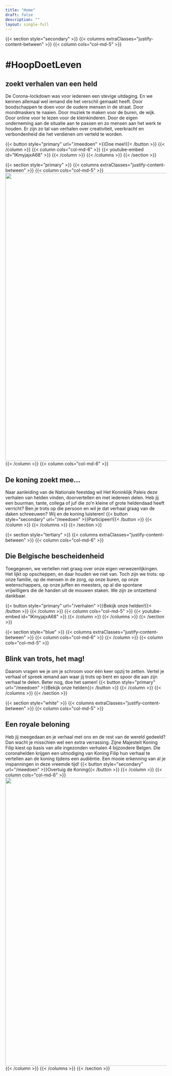 ```yaml
---
title: "Home"
draft: false
description: ""
layout: single-full
---
```


{{< section style="secondary" >}}
{{< columns extraClasses="justify-content-between" >}}
{{< column cols="col-md-5" >}}
# #HoopDoetLeven
## zoekt verhalen van een held
De Corona-lockdown was voor iedereen een stevige uitdaging. En we kennen allemaal wel iemand die het verschil gemaakt heeft. Door boodschappen te doen voor de oudere mensen in de straat. Door mondmaskers te naaien. Door muziek te maken voor de buren, de wijk. Door online voor te lezen voor de kleinkinderen. Door de eigen onderneming aan de situatie aan te passen en zo mensen aan het werk te houden. Er zijn zo tal van verhalen over creativiteit, veerkracht en verbondenheid die het verdienen om verteld te worden.

{{< button style="primary" url="/meedoen" >}}Doe mee!{{< /button >}}
{{< /column >}}
{{< column cols="col-md-6" >}}
{{< youtube-embed id="lKmyjajxA68" >}}
{{< /column >}}
{{< /columns >}}
{{< /section >}}

{{< section style="primary" >}}
{{< columns extraClasses="justify-content-between" >}}
{{< column cols="col-md-5" >}}
<img src="/img/kids-background.jpg" width="1400" height="900" alt="" class="img-fluid" />
{{< /column >}}
{{< column cols="col-md-6" >}}
## De koning zoekt mee… 
Naar aanleiding van de Nationale feestdag wil Het Koninklijk Paleis deze verhalen van helden vinden, doorvertellen en met iedereen delen. Heb jij een buurman, tante, collega of juf die zo’n kleine of grote heldendaad heeft verricht? Ben je trots op die persoon en wil je dat verhaal graag van de daken schreeuwen? Wij en de koning luisteren!
{{< button style="secondary" url="/meedoen" >}}Participeer!{{< /button >}}
{{< /column >}}
{{< /columns >}}
{{< /section >}}

{{< section style="tertiary" >}}
{{< columns extraClasses="justify-content-between" >}}
{{< column cols="col-md-6" >}}
## Die Belgische bescheidenheid
Toegegeven, we vertellen niet graag over onze eigen verwezenlijkingen. Het lijkt op opscheppen, en daar houden we niet van. Toch zijn we trots: op onze familie, op de mensen in de zorg, op onze buren, op onze wetenschappers, op onze juffen en meesters, op al die spontane vrijwilligers die de handen uit de mouwen staken. We zijn ze ontzettend dankbaar.

{{< button style="primary" url="/verhalen" >}}Bekijk onze helden!{{< /button >}}
{{< /column >}}
{{< column cols="col-md-5" >}}
{{< youtube-embed id="lKmyjajxA68" >}}
{{< /column >}}
{{< /columns >}}
{{< /section >}}

{{< section style="blue" >}}
{{< columns extraClasses="justify-content-between" >}}
{{< column cols="col-md-6" >}}
{{< /column >}}
{{< column cols="col-md-5" >}}
## Blink van trots, het mag!
Daarom vragen we je om je schroom voor één keer opzij te zetten. Vertel je verhaal of spreek iemand aan waar jij trots op bent en spoor die aan zijn verhaal te delen. Beter nog, doe het samen!
{{< button style="primary" url="/meedoen" >}}Bekijk onze helden{{< /button >}}
{{< /column >}}
{{< /columns >}}
{{< /section >}}

{{< section style="white" >}}
{{< columns extraClasses="justify-content-between" >}}
{{< column cols="col-md-5" >}}
## Een royale beloning
Heb jij meegedaan en je verhaal met ons en de rest van de wereld gedeeld? Dan wacht je misschien wel een extra verrassing. Zijne Majesteit Koning Filip kiest op basis van alle ingezonden verhalen 4 bijzondere Belgen. Die coronahelden krijgen een uitnodiging van Koning Filip hun verhaal te vertellen aan de koning tijdens een audiëntie. Een mooie erkenning van al je inspanningen in deze vreemde tijd!
{{< button style="secondary" url="/meedoen" >}}Overtuig de Koning{{< /button >}}
{{< /column >}}
{{< column cols="col-md-6" >}}
<img src="/img/kids-background.jpg" width="1400" height="900" alt="" class="img-fluid" />
{{< /column >}}
{{< /columns >}}
{{< /section >}}